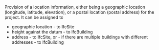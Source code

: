 ﻿Provision of a location information, either being a geographic location (longitude, latitude, elevation), or a postal location (postal address) for the project. It can be assigned to

*  geographic location - to IfcSite
*  height against the datum - to IfcBuilding
*  address - to IfcSite, or - if there are multiple buildings with different addresses - to IfcBuilding